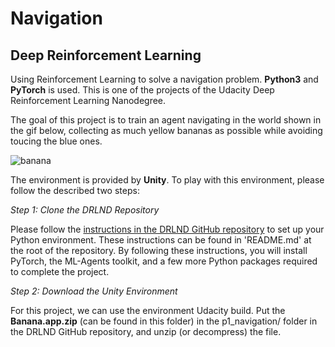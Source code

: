 # Navigation
## Deep Reinforcement Learning
Using Reinforcement Learning to solve a navigation problem. **Python3** and **PyTorch** is used. This is one of the projects of the Udacity Deep Reinforcement Learning Nanodegree.

The goal of this project is to train an agent navigating in the world shown in the gif below, collecting as much yellow bananas as possible while avoiding toucing the blue ones.

![banana](https://user-images.githubusercontent.com/33606479/48532564-8924d200-e866-11e8-96eb-b006a2505800.gif)

The environment is provided by **Unity**. To play with this environment, please follow the described two steps:

*Step 1: Clone the DRLND Repository*

Please follow the [instructions in the DRLND GitHub repository](https://github.com/udacity/deep-reinforcement-learning#dependencies) to set up your Python environment. These instructions can be found in 'README.md' at the root of the repository. By following these instructions, you will install PyTorch, the ML-Agents toolkit, and a few more Python packages required to complete the project.

*Step 2: Download the Unity Environment*

For this project, we can use the environment Udacity build. Put the **Banana.app.zip** (can be found in this folder) in the p1_navigation/ folder in the DRLND GitHub repository, and unzip (or decompress) the file.


